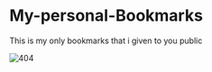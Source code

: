 # My-personal-Bookmarks
This is my only bookmarks that i given to you public

<img src="bookmarks_10_6_24.html" alt="404">
